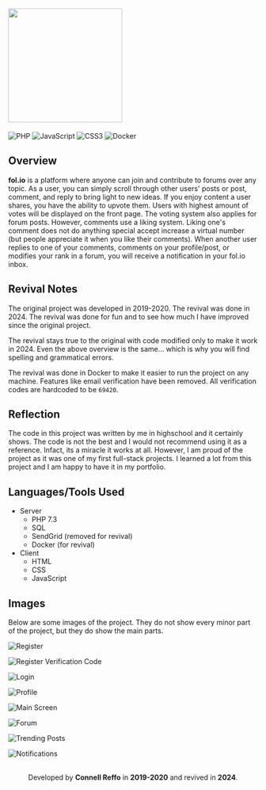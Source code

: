 <h1><img src="images/other/folioLogoWhite.svg" width="230"></h1>

![PHP](https://img.shields.io/badge/php-%23777BB4.svg?style=for-the-badge&logo=php&logoColor=white)
![JavaScript](https://img.shields.io/badge/javascript-%23323330.svg?style=for-the-badge&logo=javascript&logoColor=%23F7DF1E)
![CSS3](https://img.shields.io/badge/css3-%231572B6.svg?style=for-the-badge&logo=css3&logoColor=white)
![Docker](https://img.shields.io/badge/docker-%230db7ed.svg?style=for-the-badge&logo=docker&logoColor=white)

## Overview

**fol.io** is a platform where anyone can join and contribute to forums over any topic. As a user, you can simply scroll through other users' posts or post, comment, and reply to bring light to new ideas. If you enjoy content a user shares, you have the ability to upvote them. Users with highest amount of votes will be displayed on the front page. The voting system also applies for forum posts. However, comments use a liking system. Liking one's comment does not do anything special accept increase a virtual number (but people appreciate it when you like their comments). When another user replies to one of your comments, comments on your profile/post, or modifies your rank in a forum, you will receive a notification in your fol.io inbox.

## Revival Notes

The original project was developed in 2019-2020. The revival was done in 2024. The revival was done for fun and to see how much I have improved since the original project.

The revival stays true to the original with code modified only to make it work in 2024. Even the above overview is the same... which is why you will find spelling and grammatical errors.

The revival was done in Docker to make it easier to run the project on any machine. Features like email verification have been removed. All verification codes are hardcoded to be `69420`.

## Reflection

The code in this project was written by me in highschool and it certainly shows. The code is not the best and I would not recommend using it as a reference. Infact, its a miracle it works at all. However, I am proud of the project as it was one of my first full-stack projects. I learned a lot from this project and I am happy to have it in my portfolio.

## Languages/Tools Used

- Server
  - PHP 7.3
  - SQL
  - SendGrid (removed for revival)
  - Docker (for revival)
- Client
  - HTML
  - CSS
  - JavaScript

## Images

Below are some images of the project. They do not show every minor part of the project, but they do show the main parts.

![Register](https://github.com/connellr023/connellr023.github.io/blob/main/static/images/folio/register.png?raw=true)

![Register Verification Code](https://github.com/connellr023/connellr023.github.io/blob/main/static/images/folio/register-verification-code.png?raw=true)

![Login](https://github.com/connellr023/connellr023.github.io/blob/main/static/images/folio/login.png?raw=true)

![Profile](https://github.com/connellr023/connellr023.github.io/blob/main/static/images/folio/profile.png?raw=true)

![Main Screen](https://github.com/connellr023/connellr023.github.io/blob/main/static/images/folio/main-screen.png?raw=true)

![Forum](https://github.com/connellr023/connellr023.github.io/blob/main/static/images/folio/forum.png?raw=true)

![Trending Posts](https://github.com/connellr023/connellr023.github.io/blob/main/static/images/folio/trending-posts.png?raw=true)

![Notifications](https://github.com/connellr023/connellr023.github.io/blob/main/static/images/folio/notifications.png?raw=true)

<br />

<div align="center">
  Developed by <b>Connell Reffo</b> in <b>2019-2020</b> and revived in <b>2024</b>.
</div>
